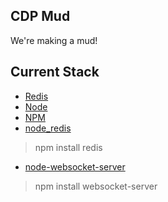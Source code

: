 ## CDP Mud ##

We're making a mud!

## Current Stack ##

- [Redis](http://redis.io/)
- [Node](http://nodejs.org/)
- [NPM](http://npmjs.org/)
- [node_redis](https://github.com/mranney/node_redis)

> npm install redis

- [node-websocket-server](https://github.com/miksago/node-websocket-server)
> npm install websocket-server
